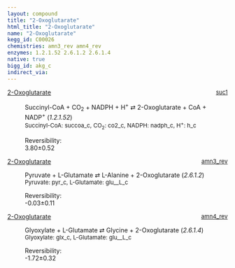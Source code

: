 ```yaml
---
layout: compound
title: "2-Oxoglutarate"
html_title: "2-Oxoglutarate"
name: "2-Oxoglutarate"
kegg_id: C00026
chemistries: amn3_rev amn4_rev
enzymes: 1.2.1.52 2.6.1.2 2.6.1.4
native: true
bigg_id: akg_c
indirect_via:
---
```

<dl><dt class='rs-product'><a href='{{ site.url }}{{ site.baseurl }}/compounds/C00026' class='link-dark' data-bs-toggle='tooltip' data-bs-html='true' data-bs-title='KEGG: C00026'>2-Oxoglutarate</a><span style='float: right; max-width: 40%'><a href='{{ site.url }}{{ site.baseurl }}/chemistries/suc1' class='link-dark opacity-50' style='font-size: small; word-wrap: anywhere;'>suc1</a></span></dt><dd><p>Succinyl-CoA + CO<sub>2</sub> + NADPH + H<sup>+</sup> &#8644; 2-Oxoglutarate + CoA + NADP<sup>+</sup> (<i>1.2.1.52</i>)<br /><span style='font-size: small;'><span data-bs-toggle='tooltip' data-bs-html='true' data-bs-title='KEGG: C00091'>Succinyl-CoA</span>: succoa_c, <span data-bs-toggle='tooltip' data-bs-html='true' data-bs-title='KEGG: C00011'>CO<sub>2</sub></span>: co2_c, <span data-bs-toggle='tooltip' data-bs-html='true' data-bs-title='KEGG: C00005'>NADPH</span>: nadph_c, <span data-bs-toggle='tooltip' data-bs-html='true' data-bs-title='KEGG: C00080'>H<sup>+</sup></span>: h_c</span><br /><div class="reversibility_info">Reversibility: <div class="progress"><div class="progress-bar bg-success" role="progressbar" style="width: 0%" aria-valuenow="0" aria-valuemin="0" aria-valuemax="100"></div></div><span>3.80&plusmn;0.52</span><div class="progress"><div class="progress-bar bg-danger" role="progressbar" style="width: 37.96%" aria-valuenow="3.795606474811184" aria-valuemin="0" aria-valuemax="10"></div><div class="progress-bar bg-warning" role="progressbar" style="width: 5.24%" aria-valuenow="3.795606474811184" aria-valuemin="0" aria-valuemax="10"></div></div></div></p><dl></dl></dd></dl><dl><dt class='rs-product'><a href='{{ site.url }}{{ site.baseurl }}/compounds/C00026' class='link-dark' data-bs-toggle='tooltip' data-bs-html='true' data-bs-title='KEGG: C00026'>2-Oxoglutarate</a><span style='float: right; max-width: 40%'><a href='{{ site.url }}{{ site.baseurl }}/chemistries/amn3_rev' class='link-dark opacity-50' style='font-size: small; word-wrap: anywhere;'>amn3_rev</a></span></dt><dd><p>Pyruvate + L-Glutamate &#8644; L-Alanine + 2-Oxoglutarate (<i>2.6.1.2</i>)<br /><span style='font-size: small;'><span data-bs-toggle='tooltip' data-bs-html='true' data-bs-title='KEGG: C00022'>Pyruvate</span>: pyr_c, <span data-bs-toggle='tooltip' data-bs-html='true' data-bs-title='KEGG: C00025'>L-Glutamate</span>: glu__L_c</span><br /><div class="reversibility_info">Reversibility: <div class="progress" style="flex-direction: row-reverse;"><div class="progress-bar bg-success" role="progressbar" style="width: 0.32%" aria-valuenow="-0.031740846557844205" aria-valuemin="0" aria-valuemax="10"></div><div class="progress-bar bg-warning" role="progressbar" style="width: 1.07%" aria-valuenow="-0.031740846557844205" aria-valuemin="0" aria-valuemax="10"></div></div><span>-0.03&plusmn;0.11</span><div class="progress"><div class="progress-bar bg-danger" role="progressbar" style="width: 0%" aria-valuenow="-0.031740846557844205" aria-valuemin="0" aria-valuemax="10"></div></div></div></p><dl></dl></dd></dl><dl><dt class='rs-product'><a href='{{ site.url }}{{ site.baseurl }}/compounds/C00026' class='link-dark' data-bs-toggle='tooltip' data-bs-html='true' data-bs-title='KEGG: C00026'>2-Oxoglutarate</a><span style='float: right; max-width: 40%'><a href='{{ site.url }}{{ site.baseurl }}/chemistries/amn4_rev' class='link-dark opacity-50' style='font-size: small; word-wrap: anywhere;'>amn4_rev</a></span></dt><dd><p>Glyoxylate + L-Glutamate &#8644; Glycine + 2-Oxoglutarate (<i>2.6.1.4</i>)<br /><span style='font-size: small;'><span data-bs-toggle='tooltip' data-bs-html='true' data-bs-title='KEGG: C00048'>Glyoxylate</span>: glx_c, <span data-bs-toggle='tooltip' data-bs-html='true' data-bs-title='KEGG: C00025'>L-Glutamate</span>: glu__L_c</span><br /><div class="reversibility_info">Reversibility: <div class="progress" style="flex-direction: row-reverse;"><div class="progress-bar bg-success" role="progressbar" style="width: 17.24%" aria-valuenow="-1.7244834615627513" aria-valuemin="0" aria-valuemax="10"></div><div class="progress-bar bg-warning" role="progressbar" style="width: 3.25%" aria-valuenow="-1.7244834615627513" aria-valuemin="0" aria-valuemax="10"></div></div><span>-1.72&plusmn;0.32</span><div class="progress"><div class="progress-bar bg-danger" role="progressbar" style="width: 0%" aria-valuenow="-1.7244834615627513" aria-valuemin="0" aria-valuemax="10"></div></div></div></p><dl></dl></dd></dl>